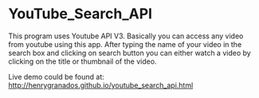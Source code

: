 # YouTube_Search_API

This program uses Youtube API V3. Basically you can access any video from youtube using this app. After typing the name of your video in the search box and clicking on search button you can either watch a video by clicking on the title or thumbnail of the video.

Live demo could be found at: http://henrygranados.github.io/youtube_search_api.html
